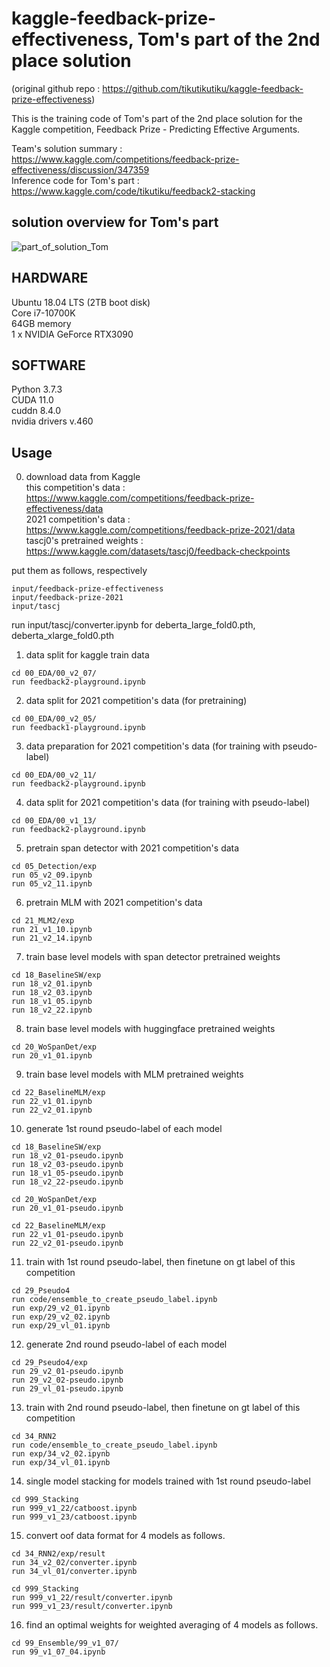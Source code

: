 # kaggle-feedback-prize-effectiveness, Tom's part of the 2nd place solution

(original github repo : https://github.com/tikutikutiku/kaggle-feedback-prize-effectiveness)

This is the training code of Tom's part of the 2nd place solution for the Kaggle competition, Feedback Prize - Predicting Effective Arguments.

Team's solution summary : https://www.kaggle.com/competitions/feedback-prize-effectiveness/discussion/347359  
Inference code for Tom's part : https://www.kaggle.com/code/tikutiku/feedback2-stacking

## solution overview for Tom's part
![part_of_solution_Tom](https://user-images.githubusercontent.com/10670302/186918739-9508425b-221f-4430-b4d2-2e7d0d0e579b.png)


## HARDWARE
Ubuntu 18.04 LTS (2TB boot disk)  
Core i7-10700K  
64GB memory  
1 x NVIDIA GeForce RTX3090  

## SOFTWARE
Python 3.7.3  
CUDA 11.0  
cuddn 8.4.0  
nvidia drivers v.460  


## Usage
0. download data from Kaggle  
this competition's data : https://www.kaggle.com/competitions/feedback-prize-effectiveness/data  
2021 competition's data : https://www.kaggle.com/competitions/feedback-prize-2021/data  
tascj0's pretrained weights : https://www.kaggle.com/datasets/tascj0/feedback-checkpoints  

put them as follows, respectively 
```
input/feedback-prize-effectiveness
input/feedback-prize-2021
input/tascj
```

run input/tascj/converter.ipynb for deberta_large_fold0.pth, deberta_xlarge_fold0.pth


1. data split for kaggle train data  
```
cd 00_EDA/00_v2_07/
run feedback2-playground.ipynb
```


2. data split for 2021 competition's data (for pretraining)
```
cd 00_EDA/00_v2_05/
run feedback1-playground.ipynb
```


3. data preparation for 2021 competition's data (for training with pseudo-label)
```
cd 00_EDA/00_v2_11/
run feedback2-playground.ipynb
```


4. data split for 2021 competition's data (for training with pseudo-label)
```
cd 00_EDA/00_v1_13/
run feedback2-playground.ipynb
```


5. pretrain span detector with 2021 competition's data
```
cd 05_Detection/exp
run 05_v2_09.ipynb
run 05_v2_11.ipynb
```


6. pretrain MLM with 2021 competition's data
```
cd 21_MLM2/exp
run 21_v1_10.ipynb
run 21_v2_14.ipynb
```


7. train base level models with span detector pretrained weights
```
cd 18_BaselineSW/exp
run 18_v2_01.ipynb
run 18_v2_03.ipynb
run 18_v1_05.ipynb
run 18_v2_22.ipynb
```


8. train base level models with huggingface pretrained weights
```
cd 20_WoSpanDet/exp
run 20_v1_01.ipynb
```


9. train base level models with MLM pretrained weights
```
cd 22_BaselineMLM/exp
run 22_v1_01.ipynb
run 22_v2_01.ipynb
```


10. generate 1st round pseudo-label of each model
```
cd 18_BaselineSW/exp
run 18_v2_01-pseudo.ipynb
run 18_v2_03-pseudo.ipynb
run 18_v1_05-pseudo.ipynb
run 18_v2_22-pseudo.ipynb
```

```
cd 20_WoSpanDet/exp
run 20_v1_01-pseudo.ipynb
```

```
cd 22_BaselineMLM/exp
run 22_v1_01-pseudo.ipynb
run 22_v2_01-pseudo.ipynb
```


11. train with 1st round pseudo-label, then finetune on gt label of this competition
```
cd 29_Pseudo4
run code/ensemble_to_create_pseudo_label.ipynb 
run exp/29_v2_01.ipynb
run exp/29_v2_02.ipynb
run exp/29_vl_01.ipynb
```


12. generate 2nd round pseudo-label of each model
```
cd 29_Pseudo4/exp
run 29_v2_01-pseudo.ipynb
run 29_v2_02-pseudo.ipynb
run 29_vl_01-pseudo.ipynb
```


13. train with 2nd round pseudo-label, then finetune on gt label of this competition
```
cd 34_RNN2
run code/ensemble_to_create_pseudo_label.ipynb
run exp/34_v2_02.ipynb
run exp/34_vl_01.ipynb
```


14. single model stacking for models trained with 1st round pseudo-label
```
cd 999_Stacking
run 999_v1_22/catboost.ipynb
run 999_v1_23/catboost.ipynb
```


15. convert oof data format for 4 models as follows.
```
cd 34_RNN2/exp/result
run 34_v2_02/converter.ipynb
run 34_vl_01/converter.ipynb
```

```
cd 999_Stacking
run 999_v1_22/result/converter.ipynb
run 999_v1_23/result/converter.ipynb
```

16. find an optimal weights for weighted averaging of 4 models as follows.
```
cd 99_Ensemble/99_v1_07/
run 99_v1_07_04.ipynb
```

